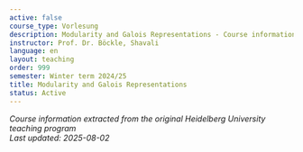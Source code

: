 ```yaml
---
active: false
course_type: Vorlesung
description: Modularity and Galois Representations - Course information and materials.
instructor: Prof. Dr. Böckle, Shavali
language: en
layout: teaching
order: 999
semester: Winter term 2024/25
title: Modularity and Galois Representations
status: Active
---
```



*Course information extracted from the original Heidelberg University teaching program*  
*Last updated: 2025-08-02*